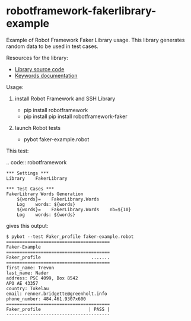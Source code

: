 # robotframework-fakerlibrary-example

Example of Robot Framework Faker Library usage.
This library generates random data to be used in test cases.

Resources for the library:
- [Library source code](https://github.com/guykisel/robotframework-faker)
- [Keywords documentation](https://guykisel.github.io/robotframework-faker/)

Usage:

1. install Robot Framework and SSH Library
    - pip install robotframework
    - pip install pip install robotframework-faker

2. launch Robot tests
    - pybot faker-example.robot
    

This test:

.. code:: robotframework

    *** Settings ***
    Library    FakerLibrary

    *** Test Cases ***
    FakerLibrary Words Generation
        ${words}=    FakerLibrary.Words
        Log    words: ${words}
        ${words}=    FakerLibrary.Words    nb=${10}
        Log    words: ${words}

gives this output:

```
$ pybot --test Faker_profile faker-example.robot
=======================================
Faker-Example
=======================================
Faker_profile                   .......
=======================================
first_name: Trevon
last_name: Nader
address: PSC 4099, Box 8542
APO AE 43357
country: Tokelau
email: renner.bridgette@greenholt.info
phone_number: 484.461.9307x600
=======================================
Faker_profile                  | PASS |
---------------------------------------
```
